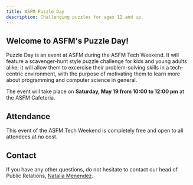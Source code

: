 ```yaml
---
title: ASFM Puzzle Day
description: Challenging puzzles for ages 12 and up.
---
```

## Welcome to ASFM's Puzzle Day!
Puzzle Day is an event at ASFM during the ASFM Tech Weekend. It will feature a scavenger-hunt style puzzle challenge for kids and young adults alike; it will allow them to excercise their problem-solving skills in a tech-centric environment, with the purpose of motivating them to learn more about programming and computer science in general.

The event will take place on **Saturday, May 19 from 10:00 to 12:00 pm** at the ASFM Cafeteria.

## Attendance
This event of the ASFM Tech Weekend is completely free and open to all attendees at no cost.

## Contact
If you have any other questions, do not hesitate to contact our head of Public Relations, [Natalia Menendez](mailto:18menendez5970@asfm.mx?subject=Puzzle%20Day).
